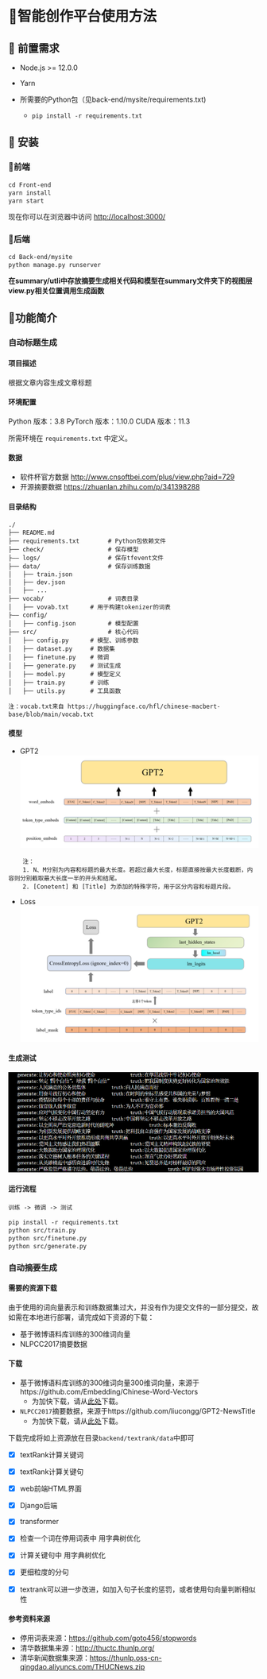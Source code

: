 # 🚀智能创作平台使用方法

## 🎒 前置需求

- Node.js >= 12.0.0

- Yarn

- 所需要的Python包（见back-end/mysite/requirements.txt)

  - ```shell
    pip install -r requirements.txt
    ```

## 🍔 安装

### 🍟前端

```shell
cd Front-end
yarn install
yarn start
```

现在你可以在浏览器中访问 <http://localhost:3000/>

### 🍟后端

```shell
cd Back-end/mysite
python manage.py runserver
```

**在summary/utli中存放摘要生成相关代码和模型在summary文件夹下的视图层view.py相关位置调用生成函数**

## 🚀功能简介

### 自动标题生成

#### 项目描述

根据文章内容生成文章标题

#### 环境配置

Python 版本：3.8
PyTorch 版本：1.10.0
CUDA 版本：11.3

所需环境在 `requirements.txt` 中定义。

#### 数据

* 软件杯官方数据 http://www.cnsoftbei.com/plus/view.php?aid=729
* 开源摘要数据 https://zhuanlan.zhihu.com/p/341398288

#### 目录结构

```
./
├── README.md
├── requirements.txt        # Python包依赖文件 
├── check/                  # 保存模型
├—— logs/                   # 保存tfevent文件
├── data/                   # 保存训练数据
│   ├── train.json
│   ├── dev.json
│   ├── ...
├── vocab/                  # 词表目录
│   ├── vovab.txt      # 用于构建tokenizer的词表
├—— config/   
│   ├── config.json         # 模型配置
├── src/                    # 核心代码
│   ├── config.py      # 模型、训练参数
│   ├── dataset.py     # 数据集
│   ├── finetune.py    # 微调
│   ├── generate.py    # 测试生成
│   ├── model.py       # 模型定义
│   ├── train.py       # 训练
│   ├── utils.py       # 工具函数
```

```
注：vocab.txt来自 https://huggingface.co/hfl/chinese-macbert-base/blob/main/vocab.txt
```

#### 模型

* GPT2
  ![](./imgs/model.png)

```
    注：
    1. N、M分别为内容和标题的最大长度。若超过最大长度，标题直接按最大长度截断，内容则分别截取最大长度一半的开头和结尾。  
    2. [Conetent] 和 [Title] 为添加的特殊字符，用于区分内容和标题片段。
```

* Loss
  ![](./imgs/loss.png)

#### 生成测试

![](./imgs/test.png)

#### 运行流程

```shell
训练 -> 微调 -> 测试
```

```shell
pip install -r requirements.txt
python src/train.py
python src/finetune.py
python src/generate.py 
```

### 自动摘要生成

#### 需要的资源下载

由于使用的词向量表示和训练数据集过大，并没有作为提交文件的一部分提交，故如需在本地进行部署，请完成如下资源的下载：

+ 基于微博语料库训练的$300$维词向量
+ NLPCC2017摘要数据

#### 下载

* 基于微博语料库训练的$300$维词向量$300$维词向量，来源于https://github.com/Embedding/Chinese-Word-Vectors
  * 为加快下载，请从[此处](http://image-hosting-404.oss-cn-beijing.aliyuncs.com/source/sgns.weibo.word.zip)下载。
* `NLPCC2017`摘要数据，来源于https://github.com/liucongg/GPT2-NewsTitle
  * 为加快下载，请从[此处](http://image-hosting-404.oss-cn-beijing.aliyuncs.com/source/nlpcc_data.json)下载。

下载完成将如上资源放在目录`backend/textrank/data`中即可

- [x] textRank计算关键词
- [x] textRank计算关键句
- [x] web前端HTML界面
- [x] Django后端
- [x] transformer

- [x] 检查一个词在停用词表中 用字典树优化
- [x] 计算关键句中 用字典树优化
- [x] 更细粒度的分句
- [x] textrank可以进一步改进，如加入句子长度的惩罚，或者使用句向量判断相似性


#### 参考资料来源

* 停用词表来源：https://github.com/goto456/stopwords
* 清华数据集来源：http://thuctc.thunlp.org/
* 清华新闻数据集来源：https://thunlp.oss-cn-qingdao.aliyuncs.com/THUCNews.zip



